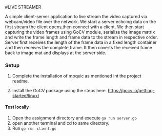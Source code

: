 #LIVE STREAMER

A simple client-server application to live stream the video captured via webcam/video file over the network.
We start a server echoing data on the first stream the client opens,then connect with a client. 
We then start capturing the video frames using GoCV module, serialize the image matrix and write the frame length and frame data to the stream in respective order.
Server first receives the length of the frame data in a fixed length container and then receives the complete frame.
It then coverts the received frame back to image mat and displays at the server side.

### Setup

1. Complete the installation of mpquic as mentioned int the project readme.

2. Install the GoCV package using the steps here.
    https://gocv.io/getting-started/linux/
    
#### Test locally

1. Open the assignment directory and execute `go run server.go`
2. open another terminal and cd to same directory.
3. Run `go run client.go`


